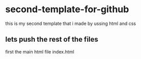 # second-template-for-github

this is my second template that i made by ussing html and css

## lets push the rest of the files

first the main html file index.html
